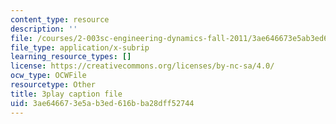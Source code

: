 ```yaml
---
content_type: resource
description: ''
file: /courses/2-003sc-engineering-dynamics-fall-2011/3ae646673e5ab3ed616bba28dff52744_YZ9y4zcfCPs.srt
file_type: application/x-subrip
learning_resource_types: []
license: https://creativecommons.org/licenses/by-nc-sa/4.0/
ocw_type: OCWFile
resourcetype: Other
title: 3play caption file
uid: 3ae64667-3e5a-b3ed-616b-ba28dff52744
---
```


